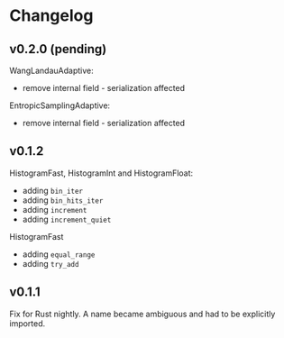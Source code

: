 # Changelog


## v0.2.0 (pending)

WangLandauAdaptive:
* remove internal field - serialization affected

EntropicSamplingAdaptive:
* remove internal field - serialization affected

## v0.1.2

HistogramFast, HistogramInt and HistogramFloat:
* adding `bin_iter`
* adding `bin_hits_iter`
* adding `increment`
* adding `increment_quiet`

HistogramFast
* adding `equal_range`
* adding `try_add`

## v0.1.1

Fix for Rust nightly. A name became ambiguous and had to be explicitly imported. 